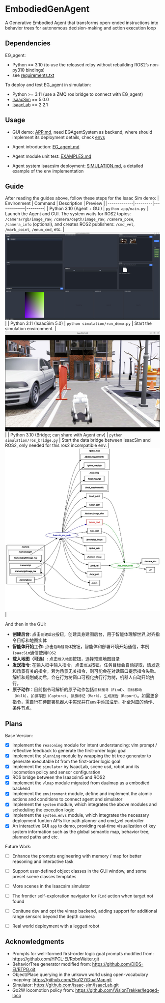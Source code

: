 # EmbodiedGenAgent
A Generative Embodied Agent that transforms open-ended instructions into behavior trees for autonomous decision-making and action execution loop

## Dependencies
EG_agent:
- Python == 3.10 (to use the released rclpy without rebuilding ROS2’s non-py310 bindings)
- see [requirements.txt](requirements.txt)

To deploy and test EG_agent in simulation:
- Python >= 3.11 (use a ZMQ ros bridge to connect with EG_agent)
- [IsaacSim](https://docs.isaacsim.omniverse.nvidia.com/5.0.0/installation/install_python.html) == 5.0.0
- [IsaacLab](https://isaac-sim.github.io/IsaacLab/v2.2.1/source/setup/installation/pip_installation.html) == 2.2.1

## Usage
- GUI demo: [APP.md](docs/APP.md), need EGAgentSystem as backend, where should implement its deployment details, check [envs](EG_agent/system/envs)

- Agent introduction: [EG_agent.md](docs/EG_agent.md)

- Agent module unit test: [EXAMPLES.md](docs/EXAMPLES.md)

- Agent system isaacsim deployment: [SIMULATION.md](docs/SIMULATION.md), a detailed example of the env implementation

## Guide
After reading the guides above, follow these steps for the Isaac Sim demo:
| Environment | Command | Description | Preview |
|-------------|---------|-------------|---------|
| Python 3.10 (Agent + GUI) | `python app/main.py` | Launch the Agent and GUI. The system waits for ROS2 topics: `/camera/rgb/image_raw`, `/camera/depth/image_raw`, `/camera_pose`, `/camera_info` (optional), and creates ROS2 publishers: `/cmd_vel`, `/mark_point`, `/enum_cmd`, etc. | ![Agent GUI](docs/assets/gui.jpg) |
| Python 3.11 (IsaacSim 5.0) | `python simulation/run_demo.py` | Start the simulation environment. | ![Isaac Sim](docs/assets/simulator.jpg) |
| Python 3.10 (Bridge; can share with Agent env) | `python simulation/ros_bridge.py` | Start the data bridge between IsaacSim and ROS2, only needed for this ros2 incompatible env. | ![ROS Bridge](docs/assets/rqt.jpg) |

And then in the GUI:
- **创建后台**: 点击`创建后台`按钮，创建具身建图后台，用于智能体理解世界,对齐指令目标和地图实体
- **智能体开始工作**: 点击`启动智能体`按钮，智能体和部署环境开始通信，本例`IsaacSim`通信使用`ROS2`
- **载入地图（可选）**: 点击`载入地图`按钮，选择预建地图目录
- **发送指令**: 在输入框中输入指令，点击`发送`按钮。任务目标会自动提取，请发送和场景有关的指令，若为场景无关指令，则可能会在对话窗口提示指令失败。解析和规划成功后，会在行为树窗口可视化执行行为树，机器人自动开始执行。
- **原子动作**：目前指令可解析的原子动作包括`目标搜寻（Find）`、`目标移动（Walk）`、`拍摄存图（Capture）`、`插旗标记（Mark）`、`生成报告（Report）`。如需更多指令，需自行在待部署机器人中实现并在[`env`](EG_agent/environment/embodied)中添加注册，补全对应的动作、条件节点。

## Plans
Base Version:
- [x] Implement the `reasoning` module for intent understanding: vlm prompt / reflective feedback to generate the first-order logic goal
- [x] Implement the `planning` module by wrapping the bt tree generator to generate executable bt from the first-order logic goal
- [x] Implement the `simulator` by IsaacLab, scene usd, robot and its locomotion policy and sensor configuration
- [x] ROS bridge between the Isaacsim5 and ROS2
- [x] Implement the `vlmap` module migrated from dualmap as a embodied backend
- [x] Implement the `environment` module, define and implement the atomic actions and conditions to connect agent and simulator
- [x] Implement the `system` module, which integrates the above modules and scheduling the execution logic
- [x] Implement the `system.envs` module, which integrates the necessary deployment funtion APIs like path planner and cmd_vel controller
- [x] An interactive GUI `app` to demo, providing real-time visualization of key system information such as the global semantic map, behavior tree, planned paths and etc.

Future Work:
- [ ] Enhance the prompts engineering with memory / map for better reasoning and interactive task
- [ ] Support user-defined object classes in the GUI window, and some preset scene classes templates
- [ ] More scenes in the Isaacsim simulator
- [ ] The frontier self-exploration navigator for `Find` action when target not found
- [ ] Conitune dev and opt the vlmap backend, adding support for additional range sensors beyond the depth camera
- [ ] Real world deployment with a legged robot


## Acknowledgments
- Prompts for well-formed first-order logic goal prompts modified from: https://github.com/HPCL-EI/RoboWaiter.git
- BehaviorTree generator modified from: https://github.com/DIDS-EI/BTPG.git
- Object/Place querying in the unkown world using open-vocabulary mapping: https://github.com/Eku127/DualMap.git
- Simulator: https://github.com/isaac-sim/IsaacLab.git
- Go2W locomotion policy from: https://github.com/VisionTrekker/legged-loco